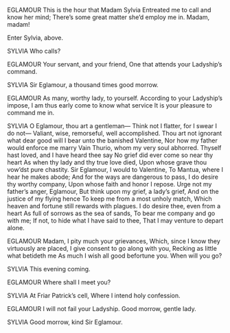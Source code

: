 EGLAMOUR 
This is the hour that Madam Sylvia
Entreated me to call and know her mind;
There’s some great matter she’d employ me in.
Madam, madam!

Enter Sylvia, above.

SYLVIA  Who calls?

EGLAMOUR  Your servant, and your friend,
One that attends your Ladyship’s command.

SYLVIA 
Sir Eglamour, a thousand times good morrow.

EGLAMOUR 
As many, worthy lady, to yourself.
According to your Ladyship’s impose,
I am thus early come to know what service
It is your pleasure to command me in.

SYLVIA 
O Eglamour, thou art a gentleman—
Think not I flatter, for I swear I do not—
Valiant, wise, remorseful, well accomplished.
Thou art not ignorant what dear good will
I bear unto the banished Valentine,
Nor how my father would enforce me marry
Vain Thurio, whom my very soul abhorred.
Thyself hast loved, and I have heard thee say
No grief did ever come so near thy heart
As when thy lady and thy true love died,
Upon whose grave thou vow’dst pure chastity.
Sir Eglamour, I would to Valentine,
To Mantua, where I hear he makes abode;
And for the ways are dangerous to pass,
I do desire thy worthy company,
Upon whose faith and honor I repose.
Urge not my father’s anger, Eglamour,
But think upon my grief, a lady’s grief,
And on the justice of my flying hence
To keep me from a most unholy match,
Which heaven and fortune still rewards with plagues.
I do desire thee, even from a heart
As full of sorrows as the sea of sands,
To bear me company and go with me;
If not, to hide what I have said to thee,
That I may venture to depart alone.

EGLAMOUR 
Madam, I pity much your grievances,
Which, since I know they virtuously are placed,
I give consent to go along with you,
Recking as little what betideth me
As much I wish all good befortune you.
When will you go?

SYLVIA  This evening coming.

EGLAMOUR 
Where shall I meet you?

SYLVIA  At Friar Patrick’s cell,
Where I intend holy confession.

EGLAMOUR 
I will not fail your Ladyship. Good morrow, gentle
lady.

SYLVIA 
Good morrow, kind Sir Eglamour.